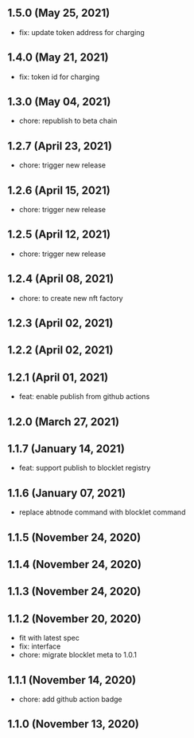 ## 1.5.0 (May 25, 2021)

- fix: update token address for charging

## 1.4.0 (May 21, 2021)

- fix: token id for charging

## 1.3.0 (May 04, 2021)

- chore: republish to beta chain

## 1.2.7 (April 23, 2021)

- chore: trigger new release

## 1.2.6 (April 15, 2021)

- chore: trigger new release

## 1.2.5 (April 12, 2021)

- chore: trigger new release

## 1.2.4 (April 08, 2021)

- chore: to create new nft factory

## 1.2.3 (April 02, 2021)



## 1.2.2 (April 02, 2021)



## 1.2.1 (April 01, 2021)

- feat: enable publish from github actions

## 1.2.0 (March 27, 2021)



## 1.1.7 (January 14, 2021)

- feat: support publish to blocklet registry

## 1.1.6 (January 07, 2021)

- replace abtnode command with blocklet command

## 1.1.5 (November 24, 2020)



## 1.1.4 (November 24, 2020)



## 1.1.3 (November 24, 2020)



## 1.1.2 (November 20, 2020)

- fit with latest spec
- fix: interface
- chore: migrate blocklet meta to 1.0.1

## 1.1.1 (November 14, 2020)

- chore: add github action badge

## 1.1.0 (November 13, 2020)
